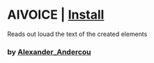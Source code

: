 # AIVOICE | [Install](https://raw.githubusercontent.com/InfiniteCraftCommunity/userscripts/master/userscripts/24sandualexandru/AIVOICE/index.user.js)
Reads out louad the text of the created elements
### by [Alexander_Andercou](https://github.com/24sanduAlexandru)
